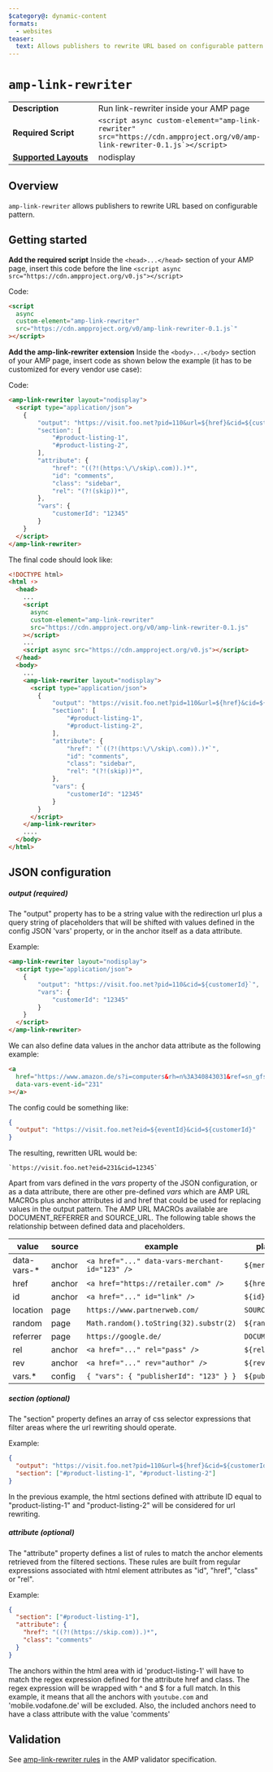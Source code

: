 ```yaml
---
$category@: dynamic-content
formats:
  - websites
teaser:
  text: Allows publishers to rewrite URL based on configurable pattern
---
```


<!--
Copyright 2019 The AMP HTML Authors. All Rights Reserved.

Licensed under the Apache License, Version 2.0 (the "License");
you may not use this file except in compliance with the License.
You may obtain a copy of the License at

      http://www.apache.org/licenses/LICENSE-2.0

Unless required by applicable law or agreed to in writing, software
distributed under the License is distributed on an "AS-IS" BASIS,
WITHOUT WARRANTIES OR CONDITIONS OF ANY KIND, either express or implied.
See the License for the specific language governing permissions and
limitations under the License.
-->

# `amp-link-rewriter`

<table>
  <tr>
    <td width="40%"><strong>Description</strong></td>
    <td>Run link-rewriter inside your AMP page</td>
  </tr>
  <tr>
    <td width="40%"><strong>Required Script</strong></td>
    <td><code>&lt;script async custom-element="amp-link-rewriter" src="https://cdn.ampproject.org/v0/amp-link-rewriter-0.1.js`>&lt;/script></code></td>
  </tr>
  <tr>
    <td class="col-fourty"><strong><a href="https://amp.dev/documentation/guides-and-tutorials/develop/style_and_layout/control_layout">Supported Layouts</a></strong></td>
    <td>nodisplay</td>
  </tr>
</table>

## Overview

`amp-link-rewriter` allows publishers to rewrite URL based on configurable pattern.

## Getting started

**Add the required script**
Inside the `<head>...</head>` section of your AMP page, insert this code before the line `<script async src="https://cdn.ampproject.org/v0.js"></script>`

Code:

```html
<script
  async
  custom-element="amp-link-rewriter"
  src="https://cdn.ampproject.org/v0/amp-link-rewriter-0.1.js`"
></script>
```

**Add the amp-link-rewriter extension**
Inside the `<body>...</body>` section of your AMP page, insert code as shown below the example (it has to be customized for every vendor use case):

Code:

```html
<amp-link-rewriter layout="nodisplay">
  <script type="application/json">
    {
        "output": "https://visit.foo.net?pid=110&url=${href}&cid=${customerId}",
        "section": [
            "#product-listing-1",
            "#product-listing-2",
        ],
        "attribute": {
            "href": "((?!(https:\/\/skip\.com)).)*",
            "id": "comments",
            "class": "sidebar",
            "rel": "(?!(skip))*",
        },
        "vars": {
            "customerId": "12345"
        }
    }
  </script>
</amp-link-rewriter>
```

The final code should look like:

```html
<!DOCTYPE html>
<html ⚡>
  <head>
    ...
    <script
      async
      custom-element="amp-link-rewriter"
      src="https://cdn.ampproject.org/v0/amp-link-rewriter-0.1.js"
    ></script>
    ...
    <script async src="https://cdn.ampproject.org/v0.js"></script>
  </head>
  <body>
    ...
    <amp-link-rewriter layout="nodisplay">
      <script type="application/json">
        {
            "output": "https://visit.foo.net?pid=110&url=${href}&cid=${customerId}",
            "section": [
                "#product-listing-1",
                "#product-listing-2",
            ],
            "attribute": {
                "href": "`((?!(https:\/\/skip\.com)).)*`",
                "id": "comments",
                "class": "sidebar",
                "rel": "(?!(skip))*",
            },
            "vars": {
                "customerId": "12345"
            }
        }
      </script>
    </amp-link-rewriter>
    ....
  </body>
</html>
```

## JSON configuration

##### output (required)

The "output" property has to be a string value with the redirection url plus a query string of placeholders that will be shifted with values defined in the config JSON 'vars' property, or in the anchor itself as a data attribute.

Example:

```html
<amp-link-rewriter layout="nodisplay">
  <script type="application/json">
    {
        "output": "https://visit.foo.net?pid=110&cid=${customerId}`",
        "vars": {
            "customerId": "12345"
        }
    }
  </script>
</amp-link-rewriter>
```

We can also define data values in the anchor data attribute as the following example:

```html
<a
  href="https://www.amazon.de/s?i=computers&rh=n%3A340843031&ref=sn_gfs_co_computervs_AM_5"
  data-vars-event-id="231"
></a>
```

The config could be something like:

```json
{
  "output": "https://visit.foo.net?eid=${eventId}&cid=${customerId}"
}
```

The resulting, rewritten URL would be:

```url
`https://visit.foo.net?eid=231&cid=12345`
```

Apart from vars defined in the _vars_ property of the JSON configuration, or as a data attribute, there are other pre-defined _vars_ which are AMP URL MACROs plus anchor attributes id and href that could be used for replacing values in the output pattern. The AMP URL MACROs available are DOCUMENT_REFERRER and SOURCE_URL. The following table shows the relationship between defined data and placeholders.

| value        | source | example                                        | placeholder         |
| ------------ | ------ | ---------------------------------------------- | ------------------- |
| data-vars-\* | anchor | `<a href="..." data-vars-merchant-id="123" />` | `${merchantId}`     |
| href         | anchor | `<a href="https://retailer.com" />`            | `${href}`           |
| id           | anchor | `<a href="..." id="link" />`                   | `${id}`             |
| location     | page   | `https://www.partnerweb.com/`                  | `SOURCE_URL`        |
| random       | page   | `Math.random().toString(32).substr(2)`         | `${random}`         |
| referrer     | page   | `https://google.de/`                           | `DOCUMENT_REFERRER` |
| rel          | anchor | `<a href="..." rel="pass" />`                  | `${rel}`            |
| rev          | anchor | `<a href="..." rev="author" />`                | `${rev}`            |
| vars.\*      | config | `{ "vars": { "publisherId": "123" } }`         | `${publisherId}`    |

##### section (optional)

The "section" property defines an array of css selector expressions that filter areas where the url rewriting should operate.

Example:

```json
{
  "output": "https://visit.foo.net?pid=110&url=${href}&cid=${customerId}",
  "section": ["#product-listing-1", "#product-listing-2"]
}
```

In the previous example, the html sections defined with attribute ID equal to "product-listing-1" and "product-listing-2" will be considered for url rewriting.

##### attribute (optional)

The "attribute" property defines a list of rules to match the anchor elements retrieved from the filtered sections. These rules are built from regular expressions associated with html element attributes as "id", "href", "class" or "rel".

Example:

```json
{
  "section": ["#product-listing-1"],
  "attribute": {
    "href": "((?!(https://skip.com)).)*",
    "class": "comments"
  }
}
```

The anchors within the html area with id 'product-listing-1' will have to match the regex expression defined for the attribute href and class. The regex expression will be wrapped with ^ and \$ for a full match.
In this example, it means that all the anchors with `youtube.com` and 'mobile.vodafone.de' will be excluded. Also, the included anchors need to have a class attribute with the value 'comments'

## Validation

See [amp-link-rewriter rules](validator-amp-link-rewriter.protoascii) in the AMP validator specification.
